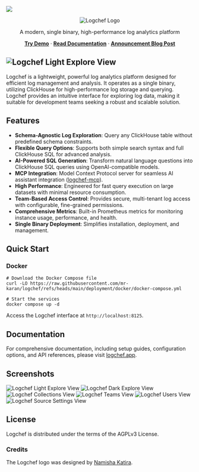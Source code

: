 <a href="https://zerodha.tech"><img src="https://zerodha.tech/static/images/github-badge.svg" /></a>

<p align="center"><img src="LOGCHEF.svg" alt="Logchef Logo" /></p>

<p align="center">A modern, single binary, high-performance log analytics platform</p>

<p align="center">
  <a href="https://demo.logchef.app"><strong>Try Demo</strong></a> ·
  <a href="https://logchef.app"><strong>Read Documentation</strong></a> ·
  <a href="https://mrkaran.dev/posts/announcing-logchef/"><strong>Announcement Blog Post</strong></a>
</p>

## ![Logchef Light Explore View](screenshots/logchef_light_explore.png)

Logchef is a lightweight, powerful log analytics platform designed for efficient log management and analysis. It operates as a single binary, utilizing ClickHouse for high-performance log storage and querying. Logchef provides an intuitive interface for exploring log data, making it suitable for development teams seeking a robust and scalable solution.

## Features

- **Schema-Agnostic Log Exploration**: Query any ClickHouse table without predefined schema constraints.
- **Flexible Query Options**: Supports both simple search syntax and full ClickHouse SQL for advanced analysis.
- **AI-Powered SQL Generation**: Transform natural language questions into ClickHouse SQL queries using OpenAI-compatible models.
- **MCP Integration**: Model Context Protocol server for seamless AI assistant integration ([logchef-mcp](https://github.com/mr-karan/logchef-mcp)).
- **High Performance**: Engineered for fast query execution on large datasets with minimal resource consumption.
- **Team-Based Access Control**: Provides secure, multi-tenant log access with configurable, fine-grained permissions.
- **Comprehensive Metrics**: Built-in Prometheus metrics for monitoring instance usage, performance, and health.
- **Single Binary Deployment**: Simplifies installation, deployment, and management.

## Quick Start

### Docker

```shell
# Download the Docker Compose file
curl -LO https://raw.githubusercontent.com/mr-karan/logchef/refs/heads/main/deployment/docker/docker-compose.yml

# Start the services
docker compose up -d
```

Access the Logchef interface at `http://localhost:8125`.

## Documentation

For comprehensive documentation, including setup guides, configuration options, and API references, please visit [logchef.app](https://logchef.app).

## Screenshots

![Logchef Light Explore View](screenshots/logchef_light_explore.png)
![Logchef Dark Explore View](screenshots/logchef_dark_explore.png)
![Logchef Collections View](screenshots/logchef_collections.png)
![Logchef Teams View](screenshots/logchef_teams.png)
![Logchef Users View](screenshots/logchef_users.png)
![Logchef Source Settings View](screenshots/logchef_source.png)

## License

Logchef is distributed under the terms of the AGPLv3 License.

### Credits

The Logchef logo was designed by [Namisha Katira](https://www.behance.net/katiranimi015d).
